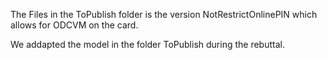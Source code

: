 The Files in the ToPublish folder is the version NotRestrictOnlinePIN which allows for ODCVM on the card.

We addapted the model in the folder ToPublish during the rebuttal.